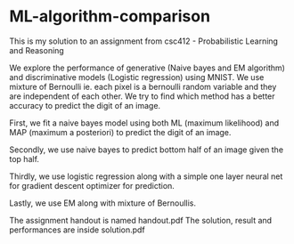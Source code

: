 # ML-algorithm-comparison
This is my solution to an assignment from csc412 - Probabilistic Learning and Reasoning

We explore the performance of generative (Naive bayes and EM algorithm) and discriminative models (Logistic regression) using MNIST.
We use mixture of Bernoulli ie. each pixel is a bernoulli random variable and they are independent of each other. We try to find which
method has a better accuracy to predict the digit of an image.


First, we fit a naive bayes model using both ML (maximum likelihood) and MAP (maximum a posteriori) to predict the digit of an image.

Secondly, we use naive bayes to predict bottom half of an image given the top half.

Thirdly, we use logistic regression along with a simple one layer neural net for gradient descent optimizer for prediction.

Lastly, we use EM along with mixture of Bernoullis.

The assignment handout is named handout.pdf
The solution, result and performances are inside solution.pdf
